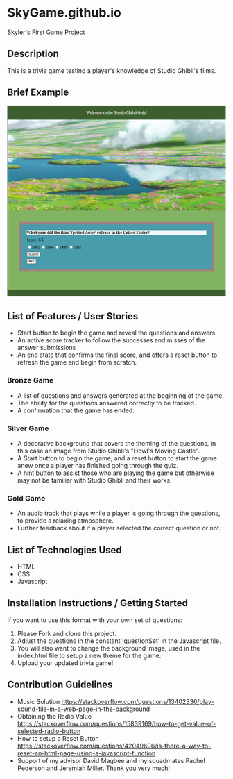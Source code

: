 # SkyGame.github.io
Skyler's First Game Project 
## Description
This is a trivia game testing a player's knowledge of Studio Ghibli's films.
## Brief Example
![Screenshot of 1st Question](screenshot.png)
## List of Features / User Stories
* Start button to begin the game and reveal the questions and answers.
* An active score tracker to follow the successes and misses of the answer submissions
* An end state that confirms the final score, and offers a reset button to refresh the game and begin from scratch.
### Bronze Game
* A list of questions and answers generated at the beginning of the game.
* The ability for the questions answered correctly to be tracked.
* A confirmation that the game has ended.
### Silver Game
* A decorative background that covers the theming of the questions, in this case an image from Studio Ghibli's "Howl's Moving Castle".
* A Start button to begin the game, and a reset button to start the game anew once a player has finished going through the quiz.
* A hint button to assist those who are playing the game but otherwise may not be familiar with Studio Ghibli and their works.
### Gold Game
* An audio track that plays while a player is going through the questions, to provide a relaxing atmosphere.
* Further feedback about if a player selected the correct question or not. 
## List of Technologies Used
* HTML
* CSS
* Javascript
## Installation Instructions / Getting Started
If you want to use this format with your own set of questions:
1. Please Fork and clone this project.
2. Adjust the questions in the constant 'questionSet' in the Javascript file.
3. You will also want to change the background image, used in the index.html file to setup a new theme for the game.
4. Upload your updated trivia game!
## Contribution Guidelines
* Music Solution https://stackoverflow.com/questions/13402336/play-sound-file-in-a-web-page-in-the-background
* Obtaining the Radio Value https://stackoverflow.com/questions/15839169/how-to-get-value-of-selected-radio-button
* How to setup a Reset Button https://stackoverflow.com/questions/42049696/is-there-a-way-to-reset-an-html-page-using-a-javascript-function
* Support of my advisor David Magbee and my squadmates Pachel Pederson and Jeremiah Miller. Thank you very much!